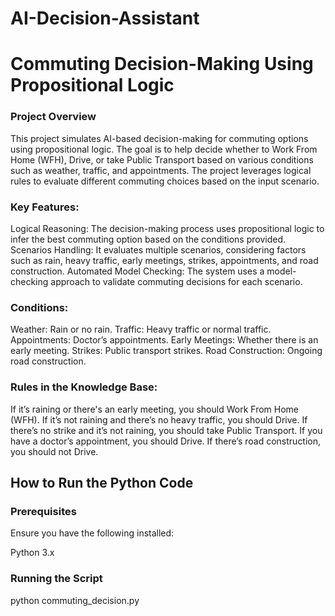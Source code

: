 # AI-Decision-Assistant

# Commuting Decision-Making Using Propositional Logic
### Project Overview

This project simulates AI-based decision-making for commuting options using propositional logic. The goal is to help decide whether to Work From Home (WFH), Drive, or take Public Transport based on various conditions such as weather, traffic, and appointments. The project leverages logical rules to evaluate different commuting choices based on the input scenario.

### Key Features:
Logical Reasoning: The decision-making process uses propositional logic to infer the best commuting option based on the conditions provided.
Scenarios Handling: It evaluates multiple scenarios, considering factors such as rain, heavy traffic, early meetings, strikes, appointments, and road construction.
Automated Model Checking: The system uses a model-checking approach to validate commuting decisions for each scenario.

### Conditions:

Weather: Rain or no rain.
Traffic: Heavy traffic or normal traffic.
Appointments: Doctor’s appointments.
Early Meetings: Whether there is an early meeting.
Strikes: Public transport strikes.
Road Construction: Ongoing road construction.

### Rules in the Knowledge Base:

If it’s raining or there's an early meeting, you should Work From Home (WFH).
If it’s not raining and there’s no heavy traffic, you should Drive.
If there’s no strike and it’s not raining, you should take Public Transport.
If you have a doctor’s appointment, you should Drive.
If there’s road construction, you should not Drive.

## How to Run the Python Code
### Prerequisites

Ensure you have the following installed:

Python 3.x

### Running the Script

python commuting_decision.py